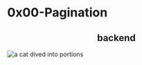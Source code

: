 <h1 align center>0x00-Pagination</h1>

<h2 align="center"> backend</h2>
<img src="https://s3.amazonaws.com/alx-intranet.hbtn.io/uploads/medias/2019/12/3646eb02de6527ca5d83.png?X-Amz-Algorithm=AWS4-HMAC-SHA256&X-Amz-Credential=AKIARDDGGGOUSBVO6H7D%2F20240329%2Fus-east-1%2Fs3%2Faws4_request&X-Amz-Date=20240329T195146Z&X-Amz-Expires=86400&X-Amz-SignedHeaders=host&X-Amz-Signature=bfda3dc2d284039e4c11917b5d7925f817f89af18b6cd23493712af5823424d8" alt="a cat dived into portions">